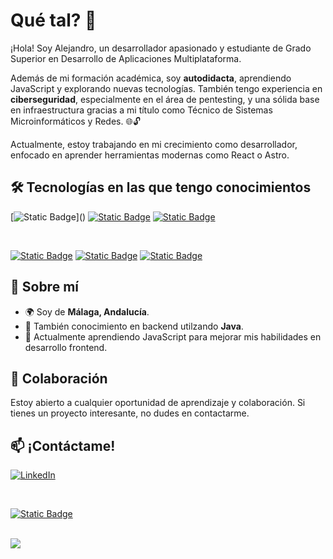 # Qué tal? 👋

¡Hola! Soy Alejandro,  un desarrollador apasionado y estudiante de Grado Superior en Desarrollo de Aplicaciones Multiplataforma.

Además de mi formación académica, soy **autodidacta**, aprendiendo JavaScript y explorando nuevas tecnologías. También tengo experiencia en **ciberseguridad**, especialmente en el área de pentesting, y una sólida base en infraestructura gracias a mi título como Técnico de Sistemas Microinformáticos y Redes. 🌐🔓

Actualmente, estoy trabajando en mi crecimiento como desarrollador, enfocado en aprender herramientas modernas como React o Astro.

## 🛠️ Tecnologías en las que tengo conocimientos

[![Static Badge](https://img.shields.io/badge/Linux-white?style=flat&logo=Linux&logoColor=%23FFF&labelColor=rgba(26%2C%20117%2C%20232%2C%200.85))]()
[![Static Badge](https://img.shields.io/badge/Astro-white?style=flat&logo=Astro&logoColor=white&labelColor=%23bc52ee)]()
[![Static Badge](https://img.shields.io/badge/Zed-white.svg?style=flat&logo=zedindustries&logoColor=white&labelColor=black)]()

<br>

[![Static Badge](https://img.shields.io/badge/Java-white?style=flat&logo=openjdk&logoColor=white&labelColor=red)]()
[![Static Badge](https://img.shields.io/badge/GitHub-white?style=flat&logo=github&logoColor=white&labelColor=black)]()
[![Static Badge](https://img.shields.io/badge/JavaScript-white?style=flat&logo=JavaScript&logoColor=white&labelColor=yellow)]()

## 🌟 Sobre mí
- 🌍 Soy de **Málaga, Andalucía**.
- 🚀 También conocimiento en backend utilzando **Java**.
- 🌱 Actualmente aprendiendo JavaScript para mejorar mis habilidades en desarrollo frontend.

## 📲 Colaboración

Estoy abierto a cualquier oportunidad de aprendizaje y colaboración. Si tienes un proyecto interesante, no dudes en contactarme.

## 📫 ¡Contáctame!

[ ![LinkedIn](https://img.shields.io/badge/LinkedIn-%230077B5.svg?style=flat&logo=linkedin&logoColor=white)](https://www.linkedin.com/in/alucenad/)

<br>

[![Static Badge](https://img.shields.io/badge/Mail-white?style=flat&logo=gmail&logoColor=white&labelColor=%23E24B3A)](mailto:alucena1002@gmail.com)

<br>

<a href="https://github.com/aelodev">
  <img align="center" src="https://github-readme-stats.vercel.app/api/top-langs/?username=aelodev&layout=compact&theme=catppuccin_mocha" />
</a>
